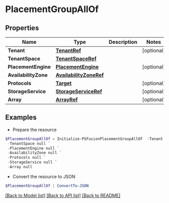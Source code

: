# PlacementGroupAllOf
## Properties

Name | Type | Description | Notes
------------ | ------------- | ------------- | -------------
**Tenant** | [**TenantRef**](TenantRef.md) |  | [optional] 
**TenantSpace** | [**TenantSpaceRef**](TenantSpaceRef.md) |  | 
**PlacementEngine** | [**PlacementEngine**](PlacementEngine.md) |  | [optional] 
**AvailabilityZone** | [**AvailabilityZoneRef**](AvailabilityZoneRef.md) |  | 
**Protocols** | [**Target**](Target.md) |  | [optional] 
**StorageService** | [**StorageServiceRef**](StorageServiceRef.md) |  | [optional] 
**Array** | [**ArrayRef**](ArrayRef.md) |  | [optional] 

## Examples

- Prepare the resource
```powershell
$PlacementGroupAllOf = Initialize-PSFusionPlacementGroupAllOf  -Tenant null `
 -TenantSpace null `
 -PlacementEngine null `
 -AvailabilityZone null `
 -Protocols null `
 -StorageService null `
 -Array null
```

- Convert the resource to JSON
```powershell
$PlacementGroupAllOf | ConvertTo-JSON
```

[[Back to Model list]](../README.md#documentation-for-models) [[Back to API list]](../README.md#documentation-for-api-endpoints) [[Back to README]](../README.md)


